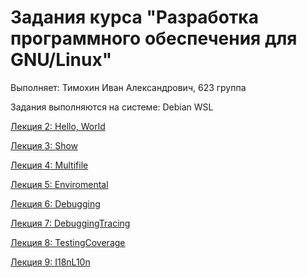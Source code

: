 # Задания курса "Разработка программного обеспечения для GNU/Linux" #
Выполняет: Тимохин Иван Александрович, 623 группа

Задания выполняются на системе: Debian WSL

[Лекция 2: Hello, World](https://github.com/DeadSonger/gnu_dev_homeworks/tree/master/02_BuildReq "Первое задание")

[Лекция 3: Show](https://github.com/DeadSonger/gnu_dev_homeworks/tree/master/03_TerminalProject "Второе задание")

[Лекция 4: Multifile](https://github.com/DeadSonger/gnu_dev_homeworks/tree/master/04_Multifile "Третье задание")

[Лекция 5: Enviromental](https://github.com/DeadSonger/gnu_dev_homeworks/tree/master/05_Environmental "Четвертое задание")

[Лекция 6: Debugging](https://github.com/DeadSonger/gnu_dev_homeworks/tree/master/06_Debugging "Пятое задание")

[Лекция 7: DebuggingTracing](https://github.com/DeadSonger/gnu_dev_homeworks/tree/master/07_DebuggingTracing "Шестое задание")

[Лекция 8: TestingCoverage](https://github.com/DeadSonger/gnu_dev_homeworks/tree/master/08_TestingCoverage "Седьмое задание")

[Лекция 9: I18nL10n](https://github.com/DeadSonger/gnu_dev_homeworks/tree/master/09_I18nL10n "Восьмое задание")